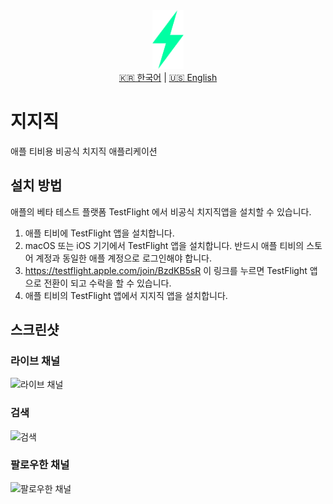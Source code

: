 <div align="center">
  <img src="docs/icon.png" alt="치지직 아이콘" width="50">
</div>

<div align="center">
  <a href="README.md">🇰🇷 한국어</a> | <a href="README_EN.md">🇺🇸 English</a>
</div>

# 지지직

애플 티비용 비공식 치지직 애플리케이션

## 설치 방법

애플의 베타 테스트 플랫폼 TestFlight 에서 비공식 치지직앱을 설치할 수 있습니다.

1. 애플 티비에 TestFlight 앱을 설치합니다.
1. macOS 또는 iOS 기기에서 TestFlight 앱을 설치합니다. 반드시 애플 티비의 스토어 계정과 동일한 애플 계정으로 로그인해야 합니다.
1. https://testflight.apple.com/join/BzdKB5sR 이 링크를 누르면 TestFlight 앱으로 전환이 되고 수락을 할 수 있습니다.
1. 애플 티비의 TestFlight 앱에서 지지직 앱을 설치합니다.

## 스크린샷

### 라이브 채널
![라이브 채널](docs/screenshot1.png)

### 검색
![검색](docs/screenshot2.png)

### 팔로우한 채널
![팔로우한 채널](docs/screenshot3.png)
